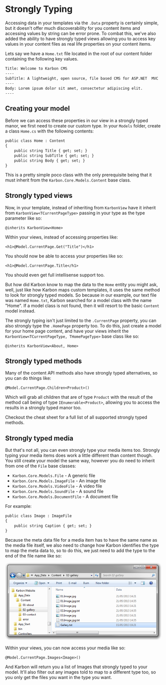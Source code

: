 # Strongly Typing
Accessing data in your templates via the `.Data` property is certainly simple, but it doesn't offer much discoverability for you content items and accessing values by string can be error prone. To combat this, we've also added the ability to have strongly typed views allowing you to access key values in your content files as real life properties on your content items.

Lets say we have a `Home.txt` file located in the root of our content folder containing the following key values.

	Title: Welcome to Karbon CMS
	----
	SubTitle: A lightweight, open source, file based CMS for ASP.NET  MVC 
	----
	Body: Lorem ipsum dolor sit amet, consectetur adipiscing elit. 
	----

## Creating your model

Before we can access these properties in our view in a strongly typed manor, we first need to create our custom type. In your `Models` folder, create a class `Home.cs` with the following contents:

	public class Home : Content
    {
        public string Title { get; set; }
        public string SubTitle { get; set; }
		public string Body { get; set; }
    }

This is a pretty simple poco class with the only prerequisite being that it must inherit from the `Karbon.Core.Models.Content` base class.

## Strongly typed views
Now, in your template, instead of inheriting from `KarbonView` have it inherit from `KarbonView<TCurrentPageType>` passing in your type as the type parameter like so:

	@inherits KarbonView<Home>

Within your views, instead of accessing properties like:

	<h1>@Model.CurrentPage.Get("Title")</h1>

You should now be able to access your properties like so:

	<h1>@Model.CurrentPage.Title</h1>

You should even get full intellisense support too.

But how did Karbon know to map the data to the `Home` entity you might ask, well, just like how Karbon maps custom templates, it uses the same method to look for strongly typed models. So because in our example, our text file was named `Home.txt`, Karbon searched for a model class with the name "Home". If a model class is not found, then it will resort to the basic `Content` model instead.

The strongly typing isn't just limited to the `.CurrentPage` property, you can also strongly type the `.HomePage` property too. To do this, just create a model for your home page content, and have your views inherit the `KarbonView<TCurrentPageType, THomePageType>` base class like so:

	@inherits KarbonView<About, Home>

## Strongly typed methods

Many of the content API methods also have strongly typed alternatives, so you can do things like:

	@Model.CurrentPage.Children<Product>()

Which will grab all children that are of type `Product` with the result of the method call being of type `IEnumerable<Product>`, allowing you to access the results in a strongly typed manor too.

Checkout the cheat sheet for a full list of all supported strongly typed methods.

## Strongly typed media

But that's not all, you can even strongly type your media items too. Strongly typing your media items does work a little different than content though. You still create your model the same way, however you do need to inherit from one of the `File` base classes:

-	`Karbon.Core.Models.File` - A generic file
-	`Karbon.Core.Models.ImageFile` - An image file
-	`Karbon.Core.Models.VideoFile` - A video file
-	`Karbon.Core.Models.SoundFile` - A sound file
-	`Karbon.Core.Models.DocumentFile` - A document file

For example:

    public class Image : ImageFile
	{
    	public string Caption { get; set; }
    }

Because the meta data file for a media item has to have the same name as the media file itself, we also need to change how Karbon identifies the type to map the meta data to, so to do this, we just need to add the type to the end of the file name like so:

![Strongly Typed Media](advanced/01.png)

Within your views, you can now access your media like so:

	@Model.CurrentPage.Images<Image>()

And Karbon will return you a list of Images that strongly typed to your model. It'll also filter out any images told to map to a different type too, so you only get the files you want in the type you want.